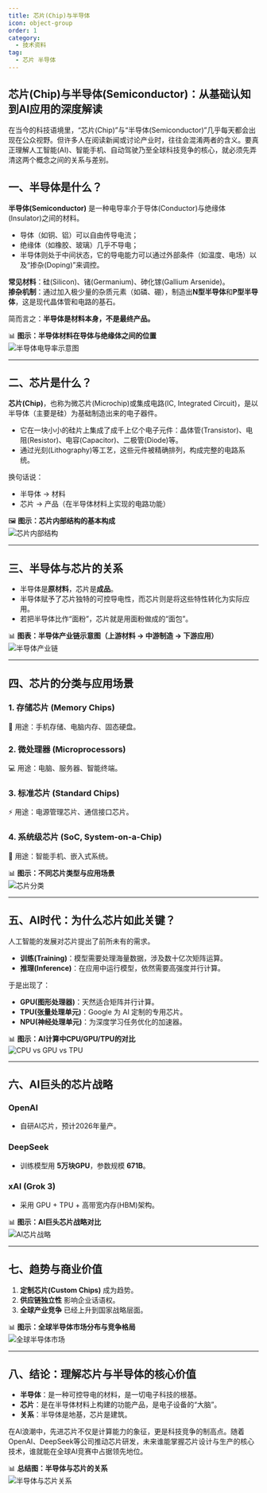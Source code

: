 ```yaml
---
title: 芯片(Chip)与半导体 
icon: object-group
order: 1
category:
  - 技术资料 
tag:
  - 芯片 半导体
---
```


## 芯片(Chip)与半导体(Semiconductor)：从基础认知到AI应用的深度解读

在当今的科技语境里，“芯片(Chip)”与“半导体(Semiconductor)”几乎每天都会出现在公众视野。但许多人在阅读新闻或讨论产业时，往往会混淆两者的含义。要真正理解人工智能(AI)、智能手机、自动驾驶乃至全球科技竞争的核心，就必须先弄清这两个概念之间的关系与差别。
 
## 一、半导体是什么？

**半导体(Semiconductor)** 是一种电导率介于导体(Conductor)与绝缘体(Insulator)之间的材料。  

- 导体（如铜、铝）可以自由传导电流；  
- 绝缘体（如橡胶、玻璃）几乎不导电；  
- 半导体则处于中间状态，它的导电能力可以通过外部条件（如温度、电场）以及“掺杂(Doping)”来调控。

**常见材料**：硅(Silicon)、锗(Germanium)、砷化镓(Gallium Arsenide)。  
**掺杂机制**：通过加入极少量的杂质元素（如磷、硼），制造出**N型半导体**和**P型半导体**，这是现代晶体管和电路的基石。  

简而言之：**半导体是材料本身，不是最终产品。**

📊 **图示：半导体材料在导体与绝缘体之间的位置**  
![半导体电导率示意图](/assets/images/TechLearn/100.png)

---

## 二、芯片是什么？

**芯片(Chip)**，也称为微芯片(Microchip)或集成电路(IC, Integrated Circuit)，是以半导体（主要是硅）为基础制造出来的电子器件。  

- 它在一块小小的硅片上集成了成千上亿个电子元件：晶体管(Transistor)、电阻(Resistor)、电容(Capacitor)、二极管(Diode)等。  
- 通过光刻(Lithography)等工艺，这些元件被精确排列，构成完整的电路系统。  

换句话说：  
- 半导体 → 材料  
- 芯片 → 产品（在半导体材料上实现的电路功能）

🖼️ **图示：芯片内部结构的基本构成**  
![芯片内部结构](/assets/images/TechLearn/101.png)

---

## 三、半导体与芯片的关系

- 半导体是**原材料**，芯片是**成品**。  
- 半导体赋予了芯片独特的可控导电性，而芯片则是将这些特性转化为实际应用。  
- 若把半导体比作“面粉”，芯片就是用面粉做成的“面包”。  

📊 **图表：半导体产业链示意图（上游材料 → 中游制造 → 下游应用）**  
![半导体产业链](/assets/images/TechLearn/103.png)

---

## 四、芯片的分类与应用场景

### 1. 存储芯片 (Memory Chips)  
📱 用途：手机存储、电脑内存、固态硬盘。  

### 2. 微处理器 (Microprocessors)  
💻 用途：电脑、服务器、智能终端。  

### 3. 标准芯片 (Standard Chips)  
⚡ 用途：电源管理芯片、通信接口芯片。  

### 4. 系统级芯片 (SoC, System-on-a-Chip)  
📱 用途：智能手机、嵌入式系统。  

📊 **图示：不同芯片类型与应用场景**  
![芯片分类](/assets/images/TechLearn/104.png)

---

## 五、AI时代：为什么芯片如此关键？

人工智能的发展对芯片提出了前所未有的需求。  

- **训练(Training)**：模型需要处理海量数据，涉及数十亿次矩阵运算。  
- **推理(Inference)**：在应用中运行模型，依然需要高强度并行计算。  

于是出现了：  
- **GPU(图形处理器)**：天然适合矩阵并行计算。  
- **TPU(张量处理单元)**：Google 为 AI 定制的专用芯片。  
- **NPU(神经处理单元)**：为深度学习任务优化的加速器。  

📊 **图示：AI计算中CPU/GPU/TPU的对比**  
![CPU vs GPU vs TPU](/assets/images/TechLearn/105.png)

---

## 六、AI巨头的芯片战略

### OpenAI  
- 自研AI芯片，预计2026年量产。  

### DeepSeek  
- 训练模型用 **5万块GPU**，参数规模 **671B**。  

### xAI (Grok 3)  
- 采用 GPU + TPU + 高带宽内存(HBM)架构。  

📊 **图示：AI巨头芯片战略对比**  
![AI芯片战略](/assets/images/TechLearn/106.png)

---

## 七、趋势与商业价值

1. **定制芯片(Custom Chips)** 成为趋势。  
2. **供应链独立性** 影响企业话语权。  
3. **全球产业竞争** 已经上升到国家战略层面。  

📊 **图示：全球半导体市场分布与竞争格局**  
![全球半导体市场](/assets/images/TechLearn/107.png)

---

## 八、结论：理解芯片与半导体的核心价值

- **半导体**：是一种可控导电的材料，是一切电子科技的根基。  
- **芯片**：是在半导体材料上构建的功能产品，是电子设备的“大脑”。  
- **关系**：半导体是地基，芯片是建筑。  

在AI浪潮中，先进芯片不仅是计算能力的象征，更是科技竞争的制高点。随着OpenAI、DeepSeek等公司推动芯片研发，未来谁能掌握芯片设计与生产的核心技术，谁就能在全球AI竞赛中占据领先地位。  

📊 **总结图：半导体与芯片的关系**  
![半导体与芯片关系](/assets/images/TechLearn/108.png)
